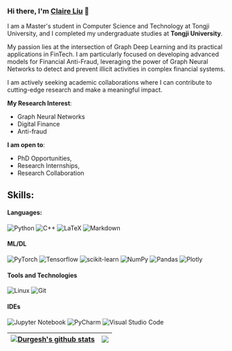 ### Hi there, I'm [Claire Liu](https://github.com/Claireliu0912) 👋

I am a Master's student in Computer Science and Technology at Tongji University, and I completed my undergraduate studies at **Tongji University**.

My passion lies at the intersection of Graph Deep Learning and its practical applications in FinTech. I am particularly focused on developing advanced models for Financial Anti-Fraud, leveraging the power of Graph Neural Networks to detect and prevent illicit activities in complex financial systems. 

I am actively seeking academic collaborations where I can contribute to cutting-edge research and make a meaningful impact.

**My Research Interest**:

- Graph Neural Networks
- Digital Finance
- Anti-fraud

 **I am open to**:

- PhD Opportunities, 
- Research Internships, 
- Research Collaboration 

## Skills:

#### Languages:
![Python](https://img.shields.io/badge/Python-3776AB?style=for-the-badge&logo=python&logoColor=white)&nbsp;![C++](https://img.shields.io/badge/C%2B%2B-00599C?style=for-the-badge&logo=c%2B%2B&logoColor=white)&nbsp;![LaTeX](https://img.shields.io/badge/latex-%23008080.svg?style=for-the-badge&logo=latex&logoColor=white)&nbsp;![Markdown](https://img.shields.io/badge/markdown-%23000000.svg?style=for-the-badge&logo=markdown&logoColor=white)

#### ML/DL

![PyTorch](https://img.shields.io/badge/PyTorch-%23EE4C2C.svg?style=for-the-badge&logo=PyTorch&logoColor=white)&nbsp;![Tensorflow](https://img.shields.io/badge/TensorFlow-FF6F00?style=for-the-badge&logo=tensorflow&logoColor=white)&nbsp;![scikit-learn](https://img.shields.io/badge/scikit--learn-%23F7931E.svg?style=for-the-badge&logo=scikit-learn&logoColor=white)&nbsp;![NumPy](https://img.shields.io/badge/numpy-%23013243.svg?style=for-the-badge&logo=numpy&logoColor=white)&nbsp;![Pandas](https://img.shields.io/badge/pandas-%23150458.svg?style=for-the-badge&logo=pandas&logoColor=white)&nbsp;![Plotly](https://img.shields.io/badge/Plotly-%233F4F75.svg?style=for-the-badge&logo=plotly&logoColor=white)

#### Tools and Technologies

![Linux](https://img.shields.io/badge/Linux-FCC624?style=for-the-badge&logo=linux&logoColor=black)&nbsp;![Git](https://img.shields.io/badge/GIT-E44C30?style=for-the-badge&logo=git&logoColor=white)&nbsp;

#### IDEs
![Jupyter Notebook](https://img.shields.io/badge/jupyter-%23FA0F00.svg?style=for-the-badge&logo=jupyter&logoColor=white)&nbsp;![PyCharm](https://img.shields.io/badge/pycharm-143?style=for-the-badge&logo=pycharm&logoColor=black&color=black&labelColor=green)&nbsp;![Visual Studio Code](https://img.shields.io/badge/Visual%20Studio%20Code-0078d7.svg?style=for-the-badge&logo=visual-studio-code&logoColor=white)&nbsp;
</p>

| <a href="https://github.com/anuraghazra/github-readme-stats"><img align="center" src="https://github-readme-stats.vercel.app/api?username=Claireliu0912&show_icons=true&include_all_commits=true&theme=buefy&hide_border=true" alt="Durgesh's github stats" /></a> | <a href="https://github.com/anuraghazra/github-readme-stats"><img align="center" src="https://github-readme-stats.vercel.app/api/top-langs/?username=Claireliu0912&layout=compact&theme=buefy&hide_border=true" /></a> |
| ------------------------------------------------------------ | ------------------------------------------------------------ |

